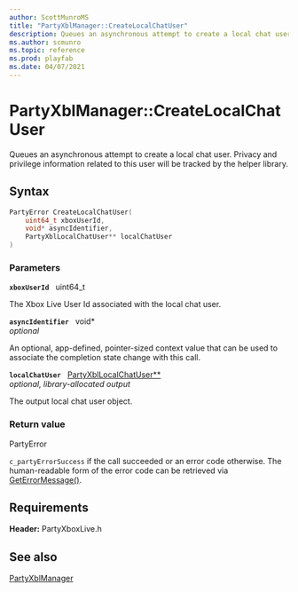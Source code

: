 ```yaml
---
author: ScottMunroMS
title: "PartyXblManager::CreateLocalChatUser"
description: Queues an asynchronous attempt to create a local chat user. Privacy and privilege information related to this user will be tracked by the helper library.
ms.author: scmunro
ms.topic: reference
ms.prod: playfab
ms.date: 04/07/2021
---
```


# PartyXblManager::CreateLocalChatUser  

Queues an asynchronous attempt to create a local chat user. Privacy and privilege information related to this user will be tracked by the helper library.  

## Syntax  
  
```cpp
PartyError CreateLocalChatUser(  
    uint64_t xboxUserId,  
    void* asyncIdentifier,  
    PartyXblLocalChatUser** localChatUser  
)  
```  
  
### Parameters  
  
**`xboxUserId`** &nbsp; uint64_t  
  
The Xbox Live User Id associated with the local chat user.  
  
**`asyncIdentifier`** &nbsp; void*  
*optional*  
  
An optional, app-defined, pointer-sized context value that can be used to associate the completion state change with this call.  
  
**`localChatUser`** &nbsp; [PartyXblLocalChatUser**](../../PartyXblLocalChatUser/partyxbllocalchatuser.md)  
*optional, library-allocated output*  
  
The output local chat user object.  
  
  
### Return value  
PartyError
  
```c_partyErrorSuccess``` if the call succeeded or an error code otherwise. The human-readable form of the error code can be retrieved via [GetErrorMessage()](partyxblmanager_geterrormessage.md).
  
  
## Requirements  
  
**Header:** PartyXboxLive.h
  
## See also  
[PartyXblManager](../partyxblmanager.md)  

  
  
